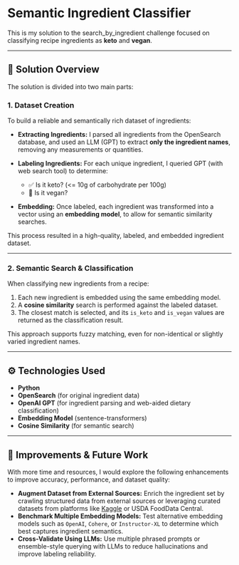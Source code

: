 # Semantic Ingredient Classifier

This is my solution to the search_by_ingredient challenge focused on classifying recipe ingredients as **keto** and **vegan**.

---

## 🧠 Solution Overview

The solution is divided into two main parts:

### 1. Dataset Creation
To build a reliable and semantically rich dataset of ingredients:

- **Extracting Ingredients:** I parsed all ingredients from the OpenSearch database, and used an LLM (GPT) to extract **only the ingredient names**, removing any measurements or quantities.
- **Labeling Ingredients:** For each unique ingredient, I queried GPT (with web search tool) to determine:
  - ✅ Is it keto? (<= 10g of carbohydrate per 100g)
  - 🌱 Is it vegan?

- **Embedding:** Once labeled, each ingredient was transformed into a vector using an **embedding model**, to allow for semantic similarity searches.

This process resulted in a high-quality, labeled, and embedded ingredient dataset.

---

### 2. Semantic Search & Classification

When classifying new ingredients from a recipe:

1. Each new ingredient is embedded using the same embedding model.
2. A **cosine similarity** search is performed against the labeled dataset.
3. The closest match is selected, and its `is_keto` and `is_vegan` values are returned as the classification result.

This approach supports fuzzy matching, even for non-identical or slightly varied ingredient names.

---

## ⚙️ Technologies Used

- **Python**
- **OpenSearch** (for original ingredient data)
- **OpenAI GPT** (for ingredient parsing and web-aided dietary classification)
- **Embedding Model** (sentence-transformers)
- **Cosine Similarity** (for semantic search)

---

## 🚀 Improvements & Future Work

With more time and resources, I would explore the following enhancements to improve accuracy, performance, and dataset quality:

- **Augment Dataset from External Sources:** Enrich the ingredient set by crawling structured data from external sources or leveraging curated datasets from platforms like [Kaggle](https://www.kaggle.com/) or USDA FoodData Central.
- **Benchmark Multiple Embedding Models:** Test alternative embedding models such as `OpenAI`, `Cohere`, or `Instructor-XL` to determine which best captures ingredient semantics.
- **Cross-Validate Using LLMs:** Use multiple phrased prompts or ensemble-style querying with LLMs to reduce hallucinations and improve labeling reliability.
